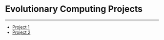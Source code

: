# Evolutionary Computing Projects 

---

- [Project 1](https://github.com/HanifaElahi/Courses-GuidedProjects/tree/main/Evolutionary%20Computing/Project%201)
- [Project 2](https://github.com/HanifaElahi/Courses-GuidedProjects/tree/main/Evolutionary%20Computing/Project%202)
